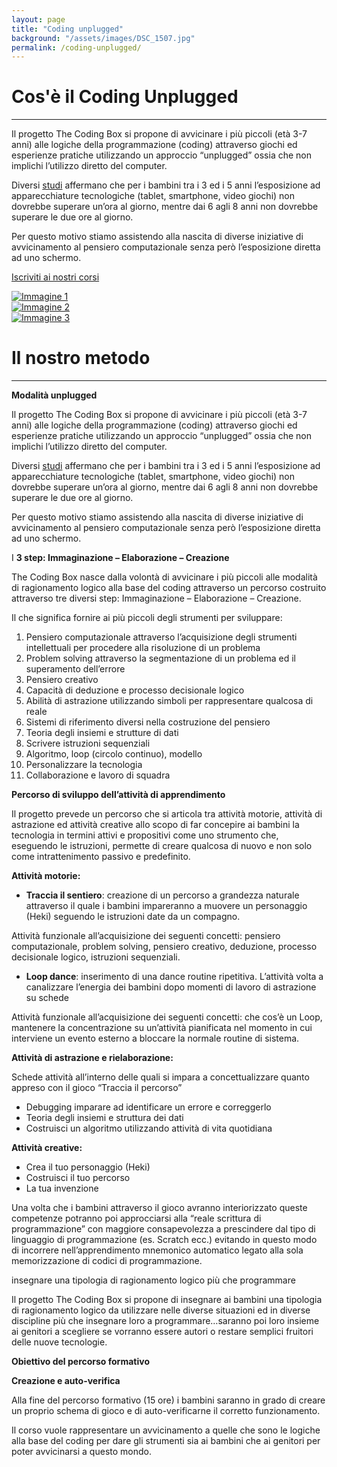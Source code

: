 ```yaml
---
layout: page
title: "Coding unplugged"
background: "/assets/images/DSC_1507.jpg"
permalink: /coding-unplugged/
---
```


# Cos'è il Coding Unplugged

<hr class="green-divider">

Il progetto The Coding Box si propone di avvicinare i più piccoli (età 3-7 anni) alle logiche della programmazione (coding) attraverso giochi ed esperienze pratiche utilizzando un approccio “unplugged” ossia che non implichi l’utilizzo diretto del computer.

Diversi <a href="http://pediatrics.aappublications.org/content/132/5/958">studi</a> affermano che per i bambini tra i 3 ed i 5 anni l’esposizione ad apparecchiature tecnologiche (tablet, smartphone, video giochi) non dovrebbe superare un’ora al giorno, mentre dai 6 agli 8 anni non dovrebbe superare le due ore al giorno.

Per questo motivo stiamo assistendo alla nascita di diverse iniziative di avvicinamento al pensiero computazionale senza però l’esposizione diretta ad uno schermo.

<a href="" class="btn-custom">Iscriviti ai nostri corsi</a>

<div class="image-grid">
    <div class="image-item">
        <a href="{{ '/assets/images/slideshow/1.jpg' | relative_url }}" data-lightbox="gallery" data-title="Immagine 1">
            <img src="{{ '/assets/images/slideshow/1.jpg' | relative_url }}" alt="Immagine 1">
        </a>
    </div>
    <div class="image-item">
        <a href="{{ '/assets/images/slideshow/2.jpg' | relative_url }}" data-lightbox="gallery" data-title="Immagine 2">
            <img src="{{ '/assets/images/slideshow/2.jpg' | relative_url }}" alt="Immagine 2">
        </a>
    </div>
    <div class="image-item">
        <a href="{{ '/assets/images/slideshow/3.jpg' | relative_url }}" data-lightbox="gallery" data-title="Immagine 3">
            <img src="{{ '/assets/images/slideshow/3.jpg' | relative_url }}" alt="Immagine 3">
        </a>
    </div>
</div>

# Il nostro metodo

<hr class="green-divider">

**Modalità unplugged**

Il progetto The Coding Box si propone di avvicinare i più piccoli (età 3-7 anni) alle logiche della programmazione (coding) attraverso giochi ed esperienze pratiche utilizzando un approccio “unplugged” ossia che non implichi l’utilizzo diretto del computer.

Diversi <a href="http://pediatrics.aappublications.org/content/132/5/958">studi</a> affermano che per i bambini tra i 3 ed i 5 anni l’esposizione ad apparecchiature tecnologiche (tablet, smartphone, video giochi) non dovrebbe superare un’ora al giorno, mentre dai 6 agli 8 anni non dovrebbe superare le due ore al giorno.

Per questo motivo stiamo assistendo alla nascita di diverse iniziative di avvicinamento al pensiero computazionale senza però l’esposizione diretta ad uno schermo.

​I **3 step: Immaginazione – Elaborazione – Creazione**

​The Coding Box nasce dalla volontà di avvicinare i più piccoli alle modalità di ragionamento logico alla base del coding attraverso un percorso costruito attraverso tre diversi step: Immaginazione – Elaborazione – Creazione.

Il che significa fornire ai più piccoli degli strumenti per sviluppare:

1. Pensiero computazionale attraverso l’acquisizione degli strumenti intellettuali per procedere alla risoluzione di un problema
2. Problem solving attraverso la segmentazione di un problema ed il superamento dell’errore
3. Pensiero creativo
4. Capacità di deduzione e processo decisionale logico
5. Abilità di astrazione utilizzando simboli per rappresentare qualcosa di reale
6. Sistemi di riferimento diversi nella costruzione del pensiero
7. Teoria degli insiemi e strutture di dati
8. Scrivere istruzioni sequenziali
9. Algoritmo, loop (circolo continuo), modello
10. Personalizzare la tecnologia
11. Collaborazione e lavoro di squadra

**Percorso di sviluppo dell’attività di apprendimento**

Il progetto prevede un percorso che si articola tra attività motorie, attività di astrazione ed attività creative allo scopo di far concepire ai bambini la tecnologia in termini attivi e propositivi come uno strumento che, eseguendo le istruzioni, permette di creare qualcosa di nuovo e non solo come intrattenimento passivo e predefinito.

**Attività motorie:**

-   **Traccia il sentiero**: creazione di un percorso a grandezza naturale attraverso il quale i bambini impareranno a muovere un personaggio (Heki) seguendo le istruzioni date da un compagno.

Attività funzionale all’acquisizione dei seguenti concetti: pensiero computazionale, problem solving, pensiero creativo, deduzione, processo decisionale logico, istruzioni sequenziali.

-   **Loop dance**: inserimento di una dance routine ripetitiva. L’attività volta a canalizzare l’energia dei bambini dopo momenti di lavoro di astrazione su schede

Attività funzionale all’acquisizione dei seguenti concetti: che cos’è un Loop, mantenere la concentrazione su un’attività pianificata nel momento in cui interviene un evento esterno a bloccare la normale routine di sistema.

**Attività di astrazione e rielaborazione:**

​Schede attività all’interno delle quali si impara a concettualizzare quanto appreso con il gioco “Traccia il percorso”

-   Debugging imparare ad identificare un errore e correggerlo
-   Teoria degli insiemi e struttura dei dati
-   Costruisci un algoritmo utilizzando attività di vita quotidiana

**​Attività creative:**

-   ​Crea il tuo personaggio (Heki)
-   Costruisci il tuo percorso
-   La tua invenzione

​Una volta che i bambini attraverso il gioco avranno interiorizzato queste competenze potranno poi approcciarsi alla “reale scrittura di programmazione” con maggiore consapevolezza a prescindere dal tipo di linguaggio di programmazione (es. Scratch ecc.) evitando in questo modo di incorrere nell’apprendimento mnemonico automatico legato alla sola memorizzazione di codici di programmazione.

insegnare una tipologia di ragionamento logico più che programmare

Il progetto The Coding Box si propone di insegnare ai bambini una tipologia di ragionamento logico da utilizzare nelle diverse situazioni ed in diverse discipline più che insegnare loro a programmare…saranno poi loro insieme ai genitori a scegliere se vorranno essere autori o restare semplici fruitori delle nuove tecnologie.

**Obiettivo del percorso formativo**

**Creazione e auto-verifica**

​Alla fine del percorso formativo (15 ore) i bambini saranno in grado di creare un proprio schema di gioco e di auto-verificarne il corretto funzionamento.

Il corso vuole rappresentare un avvicinamento a quelle che sono le logiche alla base del coding per dare gli strumenti sia ai bambini che ai genitori per poter avvicinarsi a questo mondo.
